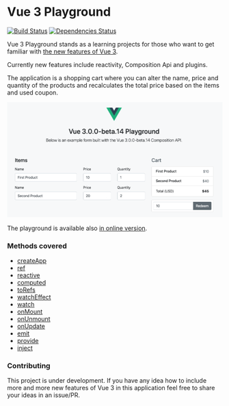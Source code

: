# Vue 3 Playground

[![Build Status](https://travis-ci.com/blacksonic/vue-3-playground.svg?branch=master)](https://travis-ci.com/blacksonic/vue-3-playground)
[![Dependencies Status](https://david-dm.org/blacksonic/vue-3-playground/status.svg)](https://david-dm.org/blacksonic/vue-3-playground)

Vue 3 Playground stands as a learning projects for those who want to get familiar with [the new features of Vue 3](https://composition-api.vuejs.org/).

Currently new features include reactivity, Composition Api and plugins.

The application is a shopping cart where you can alter the name, price and quantity of the products and
recalculates the total price based on the items and used coupon.

![Vue 3 Playground](./images/screenshot.png "Vue 3 Playground")

The playground is available also [in online version](https://codesandbox.io/s/github/blacksonic/vue-3-playground).

### Methods covered

- [createApp](https://github.com/blacksonic/vue-3-playground/blob/master/src/main.js)
- [ref](https://github.com/blacksonic/vue-3-playground/blob/master/src/hooks.js)
- [reactive](https://github.com/blacksonic/vue-3-playground/blob/master/src/hooks.js)
- [computed](https://github.com/blacksonic/vue-3-playground/blob/master/src/hooks.js)
- [toRefs](https://github.com/blacksonic/vue-3-playground/blob/master/src/App.vue)
- [watchEffect](https://github.com/blacksonic/vue-3-playground/blob/master/src/App.vue)
- [watch](https://github.com/blacksonic/vue-3-playground/blob/master/src/App.vue)
- [onMount](https://github.com/blacksonic/vue-3-playground/blob/master/src/App.vue)
- [onUnmount](https://github.com/blacksonic/vue-3-playground/blob/master/src/App.vue)
- [onUpdate](https://github.com/blacksonic/vue-3-playground/blob/master/src/App.vue)
- [emit](https://github.com/blacksonic/vue-3-playground/blob/master/src/Coupon.vue)
- [provide](https://github.com/blacksonic/vue-3-playground/blob/master/src/version.js)
- [inject](https://github.com/blacksonic/vue-3-playground/blob/master/src/version.js)

### Contributing

This project is under development. If you have any idea how to include more and more new features of Vue 3 in this application feel free to share your ideas in an issue/PR.

